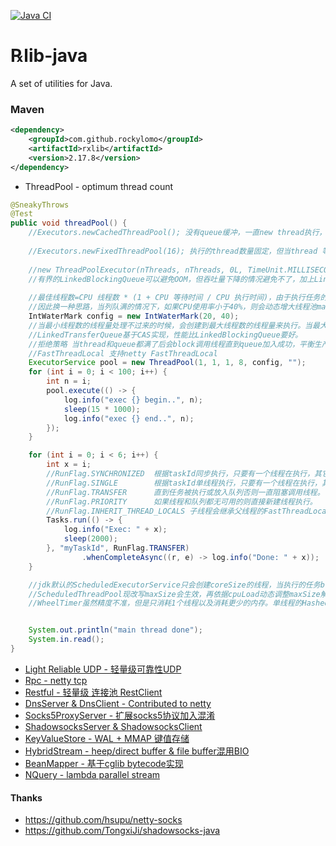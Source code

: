 [![Java CI](https://github.com/RockyLOMO/rxlib/actions/workflows/maven.yml/badge.svg)](https://github.com/RockyLOMO/rxlib/actions/workflows/maven.yml)

# ℞lib-java
A set of utilities for Java.

### Maven
```xml
<dependency>
    <groupId>com.github.rockylomo</groupId>
    <artifactId>rxlib</artifactId>
    <version>2.17.8</version>
</dependency>
```

* ThreadPool - optimum thread count
```java
@SneakyThrows
@Test
public void threadPool() {
    //Executors.newCachedThreadPool(); 没有queue缓冲，一直new thread执行，当cpu负载高时加上更多线程上下文切换损耗，性能会急速下降。
    
    //Executors.newFixedThreadPool(16); 执行的thread数量固定，但当thread 等待时间（IO时间）过长时会造成吞吐量下降。当thread 执行时间过长时无界的LinkedBlockingQueue可能会OOM。
    
    //new ThreadPoolExecutor(nThreads, nThreads, 0L, TimeUnit.MILLISECONDS, new LinkedBlockingQueue<Runnable>(10000));
    //有界的LinkedBlockingQueue可以避免OOM，但吞吐量下降的情况避免不了，加上LinkedBlockingQueue使用的重量级锁ReentrantLock对并发下性能可能有影响
    
    //最佳线程数=CPU 线程数 * (1 + CPU 等待时间 / CPU 执行时间)，由于执行任务的不同，CPU 等待时间和执行时间无法确定，
    //因此换一种思路，当列队满的情况下，如果CPU使用率小于40%，则会动态增大线程池maxThreads 最大线程数的值来提高吞吐量。如果CPU使用率大于60%，则会动态减小maxThreads 值来降低生产者的任务生产速度。
    IntWaterMark config = new IntWaterMark(20, 40);
    //当最小线程数的线程量处理不过来的时候，会创建到最大线程数的线程量来执行。当最大线程量的线程执行不过来的时候，会把任务丢进列队，当列队满的时候会阻塞当前线程，降低生产者的生产速度。
    //LinkedTransferQueue基于CAS实现，性能比LinkedBlockingQueue要好。
    //拒绝策略 当thread和queue都满了后会block调用线程直到queue加入成功，平衡生产和消费
    //FastThreadLocal 支持netty FastThreadLocal
    ExecutorService pool = new ThreadPool(1, 1, 1, 8, config, "");
    for (int i = 0; i < 100; i++) {
    	int n = i;
    	pool.execute(() -> {
    		log.info("exec {} begin..", n);
    		sleep(15 * 1000);
    		log.info("exec {} end..", n);
    	});
    }

    for (int i = 0; i < 6; i++) {
        int x = i;
        //RunFlag.SYNCHRONIZED  根据taskId同步执行，只要有一个线程在执行，其它线程等待执行。
        //RunFlag.SINGLE        根据taskId单线程执行，只要有一个线程在执行，其它线程直接跳过执行。
        //RunFlag.TRANSFER      直到任务被执行或放入队列否则一直阻塞调用线程。
        //RunFlag.PRIORITY      如果线程和队列都无可用的则直接新建线程执行。
        //RunFlag.INHERIT_THREAD_LOCALS 子线程会继承父线程的FastThreadLocal
        Tasks.run(() -> {
            log.info("Exec: " + x);
            sleep(2000);
        }, "myTaskId", RunFlag.TRANSFER)
                .whenCompleteAsync((r, e) -> log.info("Done: " + x));
    }

    //jdk默认的ScheduledExecutorService只会创建coreSize的线程，当执行的任务blocking wait多时，任务都堆积不能按时处理。
    //ScheduledThreadPool现改写maxSize会生效，再依据cpuLoad动态调整maxSize解决上面痛点问题。
    //WheelTimer虽然精度不准，但是只消耗1个线程以及消耗更少的内存。单线程的HashedWheelTimer也使blocking wait痛点放大，好在动态调整maxSize的ThreadPool存在，WheelTimer只做调度，执行全交给ThreadPool异步执行，完美解决痛点。


    System.out.println("main thread done");
    System.in.read();
}
```

* [Light Reliable UDP - 轻量级可靠性UDP](https://github.com/RockyLOMO/rxlib/wiki/Light-Reliable-UDP-%E8%BD%BB%E9%87%8F%E7%BA%A7%E5%8F%AF%E9%9D%A0%E6%80%A7UDP)
* [Rpc - netty tcp](https://github.com/RockyLOMO/rxlib/wiki/Rpc---netty-tcp-%E5%AE%9E%E7%8E%B0)
* [Restful - 轻量级 连接池 RestClient](https://github.com/RockyLOMO/rxlib/wiki/%E8%BD%BB%E9%87%8F%E7%BA%A7-%E8%BF%9E%E6%8E%A5%E6%B1%A0-RestClient-%E5%AE%9E%E7%8E%B0---%E5%9F%BA%E4%BA%8Eokhttp)
* [DnsServer & DnsClient - Contributed to netty](https://github.com/RockyLOMO/rxlib/wiki/DnsServer-&-DnsClient)
* [Socks5ProxyServer - 扩展socks5协议加入混淆](https://github.com/RockyLOMO/rxlib/wiki/Socks5ProxyServer)
* [ShadowsocksServer & ShadowsocksClient](https://github.com/RockyLOMO/rxlib/wiki/ShadowsocksServer-&-ShadowsocksClient) 
* [KeyValueStore - WAL + MMAP 键值存储](https://github.com/RockyLOMO/rxlib/wiki/KeyValueStore---%E9%94%AE%E5%80%BC%E5%AD%98%E5%82%A8)
* [HybridStream - heep/direct buffer & file buffer混用BIO]()
* [BeanMapper - 基于cglib bytecode实现](https://github.com/RockyLOMO/rxlib/wiki/BeanMapper---%E5%9F%BA%E4%BA%8Ecglib-bytecode%E5%AE%9E%E7%8E%B0)
* [NQuery - lambda parallel stream](https://github.com/RockyLOMO/rxlib/wiki/NQuery---lambda-parallel-stream)


#### Thanks
* https://github.com/hsupu/netty-socks
* https://github.com/TongxiJi/shadowsocks-java
